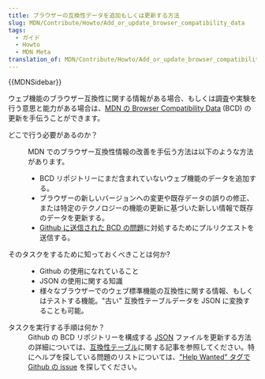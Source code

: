 ```yaml
---
title: ブラウザーの互換性データを追加もしくは更新する方法
slug: MDN/Contribute/Howto/Add_or_update_browser_compatibility_data
tags:
  - ガイド
  - Howto
  - MDN Meta
translation_of: MDN/Contribute/Howto/Add_or_update_browser_compatibility_data
---
```

<div>{{MDNSidebar}}</div>

<p class="summary">ウェブ機能のブラウザー互換性に関する情報がある場合、もしくは調査や実験を行う意思と能力がある場合は、<a class="external external-icon" href="https://github.com/mdn/browser-compat-data/" rel="noopener">MDN の Browser Compatibility Data</a> (BCD) の更新を手伝うことができます。</p>

<dl>
 <dt>どこで行う必要があるのか？</dt>
 <dd>
 <p>MDN でのブラウザー互換性情報の改善を手伝う方法は以下のような方法があります。</p>

 <ul>
  <li>BCD リポジトリーにまだ含まれていないウェブ機能のデータを追加する。</li>
  <li>ブラウザーの新しいバージョンへの変更や既存データの誤りの修正、または特定のテクノロジーの機能の更新に基づいた新しい情報で既存のデータを更新する。</li>
  <li><a class="external external-icon" href="https://github.com/mdn/browser-compat-data/issues" rel="noopener">Github に送信された BCD の問題</a>に対処するためにプルリクエストを送信する。</li>
 </ul>
 </dd>
 <dt>そのタスクをするために知っておくべきことは何か?</dt>
 <dd>
 <ul>
  <li>Github の使用になれていること</li>
  <li>JSON の使用に関する知識</li>
  <li>様々なブラウザーでのウェブ標準機能の互換性に関する情報、もしくはテストする機能。"古い" 互換性テーブルデータを JSON に変換することも可能。</li>
 </ul>
 </dd>
 <dt>タスクを実行する手順は何か？</dt>
 <dd>Github の BCD リポジトリーを構成する <a class="glossaryLink" href="/ja/docs/Glossary/JSON">JSON</a> ファイルを更新する方法の詳細については、<a href="/ja/docs/MDN/Structures/Compatibility_tables">互換性テーブル</a>に関する記事を参照してください。特にヘルプを探している問題のリストについては、<a class="external external-icon" href="https://github.com/mdn/browser-compat-data/issues?q=is%3Aissue+is%3Aopen+label%3A%22help+wanted%22" rel="noopener">"Help Wanted" タグで Github の issue</a> を探してください。</dd>
</dl>
